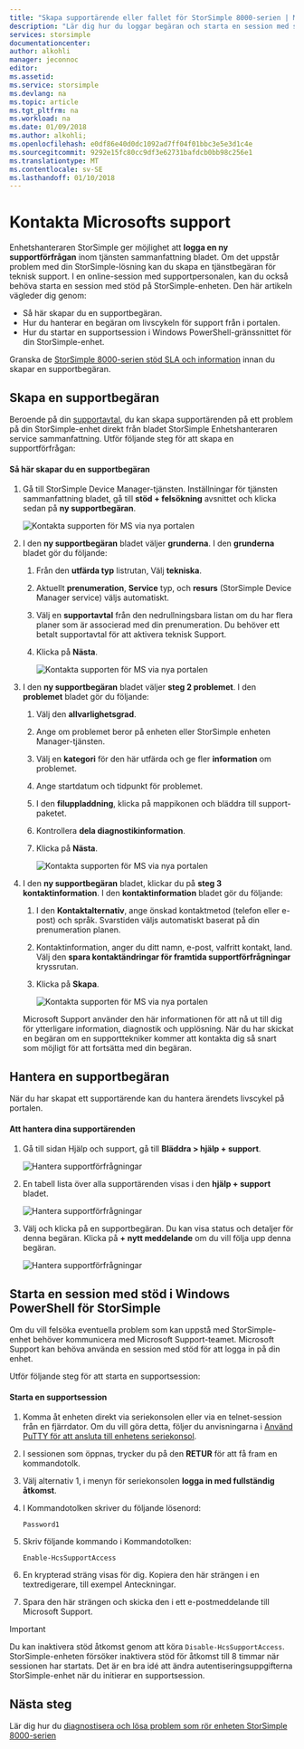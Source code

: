 ```yaml
---
title: "Skapa supportärende eller fallet för StorSimple 8000-serien | Microsoft Docs"
description: "Lär dig hur du loggar begäran och starta en session med stöd på enheten StorSimple 8000-serien."
services: storsimple
documentationcenter: 
author: alkohli
manager: jeconnoc
editor: 
ms.assetid: 
ms.service: storsimple
ms.devlang: na
ms.topic: article
ms.tgt_pltfrm: na
ms.workload: na
ms.date: 01/09/2018
ms.author: alkohli;
ms.openlocfilehash: e0df86e40d0dc1092ad7ff04f01bbc3e5e3d1c4e
ms.sourcegitcommit: 9292e15fc80cc9df3e62731bafdcb0bb98c256e1
ms.translationtype: MT
ms.contentlocale: sv-SE
ms.lasthandoff: 01/10/2018
---
```

# <a name="contact-microsoft-support"></a>Kontakta Microsofts support

Enhetshanteraren StorSimple ger möjlighet att **logga en ny supportförfrågan** inom tjänsten sammanfattning bladet. Om det uppstår problem med din StorSimple-lösning kan du skapa en tjänstbegäran för teknisk support. I en online-session med supportpersonalen, kan du också behöva starta en session med stöd på StorSimple-enheten. Den här artikeln vägleder dig genom:

* Så här skapar du en supportbegäran.
* Hur du hanterar en begäran om livscykeln för support från i portalen.
* Hur du startar en supportsession i Windows PowerShell-gränssnittet för din StorSimple-enhet.

Granska de [StorSimple 8000-serien stöd SLA och information](https://msdn.microsoft.com/library/mt433077.aspx) innan du skapar en supportbegäran.

## <a name="create-a-support-request"></a>Skapa en supportbegäran

Beroende på din [supportavtal](https://azure.microsoft.com/support/plans/), du kan skapa supportärenden på ett problem på din StorSimple-enhet direkt från bladet StorSimple Enhetshanteraren service sammanfattning. Utför följande steg för att skapa en supportförfrågan:

#### <a name="to-create-a-support-request"></a>Så här skapar du en supportbegäran

1. Gå till StorSimple Device Manager-tjänsten. Inställningar för tjänsten sammanfattning bladet, gå till **stöd + felsökning** avsnittet och klicka sedan på **ny supportbegäran**.
     
    ![Kontakta supporten för MS via nya portalen](./media/storsimple-8000-contact-microsoft-support/contactsupport1.png)
   
2. I den **ny supportbegäran** bladet väljer **grunderna**. I den **grunderna** bladet gör du följande:
   1. Från den **utfärda typ** listrutan, Välj **tekniska**.
   2. Aktuellt **prenumeration**, **Service** typ, och **resurs** (StorSimple Device Manager service) väljs automatiskt. 
   3. Välj en **supportavtal** från den nedrullningsbara listan om du har flera planer som är associerad med din prenumeration. Du behöver ett betalt supportavtal för att aktivera teknisk Support.
   4. Klicka på **Nästa**.

       ![Kontakta supporten för MS via nya portalen](./media/storsimple-8000-contact-microsoft-support/contactsupport2.png)

3. I den **ny supportbegäran** bladet väljer **steg 2 problemet**. I den **problemet** bladet gör du följande:
    
    1. Välj den **allvarlighetsgrad**.
    2. Ange om problemet beror på enheten eller StorSimple enheten Manager-tjänsten.
    3. Välj en **kategori** för den här utfärda och ge fler **information** om problemet.
    4. Ange startdatum och tidpunkt för problemet.
    5. I den **filuppladdning**, klicka på mappikonen och bläddra till support-paketet.
    6. Kontrollera **dela diagnostikinformation**.
    7. Klicka på **Nästa**.

       ![Kontakta supporten för MS via nya portalen](./media/storsimple-8000-contact-microsoft-support/contactsupport3.png) 

4. I den **ny supportbegäran** bladet, klickar du på **steg 3 kontaktinformation**. I den **kontaktinformation** bladet gör du följande:

    1. I den **Kontaktalternativ**, ange önskad kontaktmetod (telefon eller e-post) och språk. Svarstiden väljs automatiskt baserat på din prenumeration planen.
    2. Kontaktinformation, anger du ditt namn, e-post, valfritt kontakt, land. Välj den **spara kontaktändringar för framtida supportförfrågningar** kryssrutan.
    3. Klicka på **Skapa**.
   
        ![Kontakta supporten för MS via nya portalen](./media/storsimple-8000-contact-microsoft-support/contactsupport5.png)   

    Microsoft Support använder den här informationen för att nå ut till dig för ytterligare information, diagnostik och upplösning.
När du har skickat en begäran om en supporttekniker kommer att kontakta dig så snart som möjligt för att fortsätta med din begäran.

## <a name="manage-a-support-request"></a>Hantera en supportbegäran

När du har skapat ett supportärende kan du hantera ärendets livscykel på portalen.

#### <a name="to-manage-your-support-requests"></a>Att hantera dina supportärenden

1. Gå till sidan Hjälp och support, gå till **Bläddra > hjälp + support**.

    ![Hantera supportförfrågningar](./media/storsimple-8000-contact-microsoft-support/managesupport1.png)

2. En tabell lista över alla supportärenden visas i den **hjälp + support** bladet.

    ![Hantera supportförfrågningar](./media/storsimple-8000-contact-microsoft-support/managesupport2.png)

3. Välj och klicka på en supportbegäran. Du kan visa status och detaljer för denna begäran. Klicka på **+ nytt meddelande** om du vill följa upp denna begäran.

    ![Hantera supportförfrågningar](./media/storsimple-8000-contact-microsoft-support/managesupport3.png)

## <a name="start-a-support-session-in-windows-powershell-for-storsimple"></a>Starta en session med stöd i Windows PowerShell för StorSimple

Om du vill felsöka eventuella problem som kan uppstå med StorSimple-enhet behöver kommunicera med Microsoft Support-teamet. Microsoft Support kan behöva använda en session med stöd för att logga in på din enhet.

Utför följande steg för att starta en supportsession:

#### <a name="to-start-a-support-session"></a>Starta en supportsession

1. Komma åt enheten direkt via seriekonsolen eller via en telnet-session från en fjärrdator. Om du vill göra detta, följer du anvisningarna i [Använd PuTTY för att ansluta till enhetens seriekonsol](storsimple-8000-deployment-walkthrough-u2.md#use-putty-to-connect-to-the-device-serial-console).
2. I sessionen som öppnas, trycker du på den **RETUR** för att få fram en kommandotolk.
3. Välj alternativ 1, i menyn för seriekonsolen **logga in med fullständig åtkomst**.
4. I Kommandotolken skriver du följande lösenord:
   
    `Password1`
5. Skriv följande kommando i Kommandotolken:
   
    `Enable-HcsSupportAccess`
6. En krypterad sträng visas för dig. Kopiera den här strängen i en textredigerare, till exempel Anteckningar.
7. Spara den här strängen och skicka den i ett e-postmeddelande till Microsoft Support.

> [!IMPORTANT]
> Du kan inaktivera stöd åtkomst genom att köra `Disable-HcsSupportAccess`. StorSimple-enheten försöker inaktivera stöd för åtkomst till 8 timmar när sessionen har startats. Det är en bra idé att ändra autentiseringsuppgifterna StorSimple-enhet när du initierar en supportsession.


## <a name="next-steps"></a>Nästa steg

Lär dig hur du [diagnostisera och lösa problem som rör enheten StorSimple 8000-serien](storsimple-8000-troubleshoot-deployment.md)
